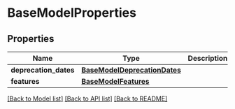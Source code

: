 # BaseModelProperties

## Properties
Name | Type | Description | Notes
------------ | ------------- | ------------- | -------------
**deprecation_dates** | [**BaseModelDeprecationDates**](BaseModelDeprecationDates.md) |  | [optional] 
**features** | [**BaseModelFeatures**](BaseModelFeatures.md) |  | [optional] 

[[Back to Model list]](../README.md#documentation-for-models) [[Back to API list]](../README.md#documentation-for-api-endpoints) [[Back to README]](../README.md)


